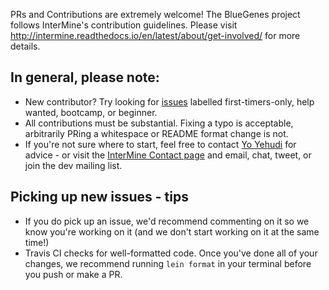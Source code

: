 PRs and Contributions are extremely welcome! The BlueGenes project follows InterMine's contribution guidelines. Please visit http://intermine.readthedocs.io/en/latest/about/get-involved/ for more details.

## In general, please note:

 - New contributor? Try looking for [issues](https://github.com/intermine/bluegenes/issues) labelled first-timers-only, help wanted, bootcamp, or beginner. 
 - All contributions must be substantial. Fixing a typo is acceptable, arbitrarily PRing a whitespace or README format change is not.
 - If you're not sure where to start, feel free to contact [Yo Yehudi](https://github.com/yochannah/) for advice - or visit the [InterMine Contact page](http://intermine.org/contact/) and email, chat, tweet, or join the dev mailing list.
 
 
## Picking up new issues - tips

- If you do pick up an issue, we'd recommend commenting on it so we know you're working on it (and we don't start working on it at the same time!)
- Travis CI checks for well-formatted code. Once you've done all of your changes, we recommend running `lein format` in your terminal before you push or make a PR. 
